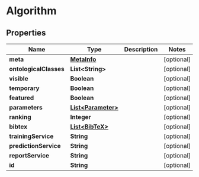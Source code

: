 
# Algorithm

## Properties
Name | Type | Description | Notes
------------ | ------------- | ------------- | -------------
**meta** | [**MetaInfo**](MetaInfo.md) |  |  [optional]
**ontologicalClasses** | **List&lt;String&gt;** |  |  [optional]
**visible** | **Boolean** |  |  [optional]
**temporary** | **Boolean** |  |  [optional]
**featured** | **Boolean** |  |  [optional]
**parameters** | [**List&lt;Parameter&gt;**](Parameter.md) |  |  [optional]
**ranking** | **Integer** |  |  [optional]
**bibtex** | [**List&lt;BibTeX&gt;**](BibTeX.md) |  |  [optional]
**trainingService** | **String** |  |  [optional]
**predictionService** | **String** |  |  [optional]
**reportService** | **String** |  |  [optional]
**id** | **String** |  |  [optional]




